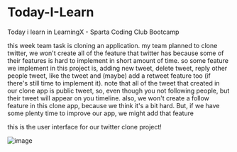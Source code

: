 # Today-I-Learn

Today i learn in LearningX - Sparta Coding Club Bootcamp

this week team task is cloning an application. my team planned to clone twitter, we won't create all of the feature that twitter has because some of their features is hard to implement in short amount of time. so some feature we implement in this project is, adding new tweet, delete tweet, reply other people tweet, like the tweet and (maybe) add a retweet feature too (if there's still time to implement it). note that all of the tweet that created in our clone app is public tweet, so, even though you not following people, but their tweet will appear on you timeline. also, we won't create a follow feature in this clone app, because we think it's a bit hard. But, if we have some plenty time to improve our app, we might add that feature

this is the user interface for our twitter clone project!

![image](https://user-images.githubusercontent.com/53510222/201714442-8321ad89-59fd-4a05-bcd5-63a8a2f50305.png)
